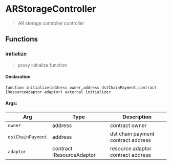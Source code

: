# ARStorageController



> AR storage controller controller


## Functions
### initialize

> proxy initialize function


#### Declaration
```
function initialize(address owner,address dstChainPayment,contract IResourceAdaptor adaptor) external initializer
```

#### Args:
| Arg | Type | Description |
| --- | --- | --- |
|`owner` | address | contract owner
|`dstChainPayment` | address | dst chain payment contract address
|`adaptor` | contract IResourceAdaptor | resource adaptor contract address


